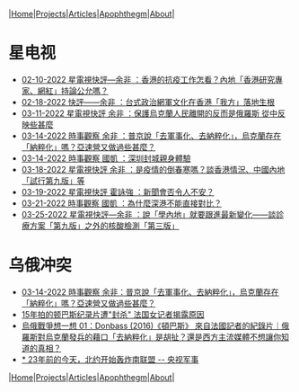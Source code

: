 |[Home](/README.md)|[Projects](/projects.md)|[Articles](/articles.md)|[Apophthegm](/apophthegm.md)|[About](/about.md)|

# 星电视

- [02-10-2022 星電視快評—余非 ：香港的抗疫工作怎看？內地「香港研究專家、網紅」持論公允嗎？](https://www.youtube.com/watch?v=8bj81RyGJWM)  
- [02-18-2022 快評——余非 ：台式政治網軍文化在香港「我方」落地生根](https://www.youtube.com/watch?v=iJ67qj5sDus)  
- [03-11-2022 星電視快評 余非 ：保護烏克蘭人民離開的反而是俄羅斯 從中反映些甚麼](https://www.youtube.com/watch?v=UrE48GX5X5c)  
- [03-14-2022 時事觀察 余非 ：普京說「去軍事化、去納粹化」，烏克蘭存在「納粹化」嗎？亞速營又做過些甚麼？](https://www.youtube.com/watch?v=VKgjNrXAu58)  
- [03-14-2022 時事觀察 國凱 ：深圳封城親身體驗](https://www.youtube.com/watch?v=0qXmmfVkclA)  
- [03-18-2022 星電視快評 余非 ：是疫情的倒春寒嗎？談香港情況、中國內地「試行第九版」等](https://www.youtube.com/watch?v=YZhKfqRbtOI)  
- [03-19-2022 星電視快評 霍詠強 ：新聞會否令人不安？](https://www.youtube.com/watch?v=pAEd4EqLEts)  
- [03-21-2022 時事觀察 國凱 ：為什麼深港不能直接對比？](https://www.youtube.com/watch?v=PEZHtmOvjsI)  
- [03-25-2022 星電視快評—余非 ：說「學內地」就要跟進最新變化——談診療方案「第九版」之外的核酸檢測「第三版」](https://www.youtube.com/watch?v=ihWPwbFaSSc)  

# 乌俄冲突

- [03-14-2022 時事觀察 余非：普京說「去軍事化、去納粹化」，烏克蘭存在「納粹化」嗎？亞速營又做過些甚麼？](https://www.youtube.com/watch?v=VKgjNrXAu58&list=PLl7zeOiApUFWbMoeV7sevuIqXHlygpkzk&index=2)  
- [15年拍的顿巴斯纪录片遭"封杀" 法国女记者揭露原因](https://mil.news.sina.com.cn/world/2022-03-08/doc-imcwipih7298658.shtml)  
- [烏俄戰爭想一想 01：Donbass (2016)《頓巴斯》 來自法國記者的紀錄片｜俄羅斯對烏克蘭發兵的藉口「去納粹化」是胡扯？還是西方主流媒體不想讓你知道的真相？](https://www.youtube.com/watch?v=d4LLCmFfaUI)  
- [* 23年前的今天，北约开始轰炸南联盟 -- 央视军事](https://mp.weixin.qq.com/s/bW4K2tM-IcZtnwAkw9s0ww)  

|[Home](/README.md)|[Projects](/projects.md)|[Articles](/articles.md)|[Apophthegm](/apophthegm.md)|[About](/about.md)|
